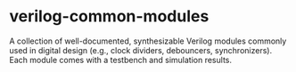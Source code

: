 # verilog-common-modules
A collection of well-documented, synthesizable Verilog modules commonly used in digital design (e.g., clock dividers, debouncers, synchronizers). Each module comes with a testbench and simulation results.
